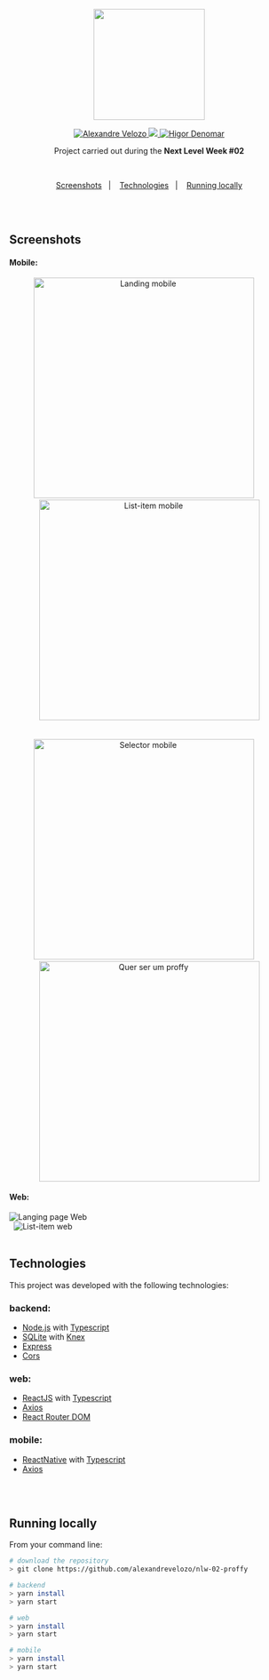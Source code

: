 <div align="center">

  <img src="./.github/purple-logo.svg" width="200px" /> <br />

  <a href="https://www.linkedin.com/in/alexandre-velozo-70626019b/">
      <img alt="Alexandre Velozo" src="https://img.shields.io/badge/-alexandrevelozo-8257E5?style=flat&logo=Linkedin&logoColor=white" />
   </a>
  
  <a href="https://twitter.com/Alexand41906340">
    <img src="https://img.shields.io/badge/-%40Alexand41906340-8257E5?style=flat&logo=Twitter&logoColor=white" />
  </a>

  <a href="https://mailto:alexandrevelozo4@gmail.com">
    <img alt="Higor Denomar" src="https://img.shields.io/badge/-alexandrevelozo4%40gmail.com-8257E5?style=flat&logo=Gmail&logoColor=white" />
  </a>
  
  <br/>
  
  <p>Project carried out during the <b>Next Level Week #02</b></p>

</div>

<br>

<p align="center">
  <a href="#screens">Screenshots</a>&nbsp;&nbsp;&nbsp;|&nbsp;&nbsp;&nbsp;
  <a href="#techs">Technologies</a>&nbsp;&nbsp;&nbsp;|&nbsp;&nbsp;&nbsp;
  <a href="#running-locally">Running locally</a>
</p>

<br/>&nbsp;

<h2 id="screens"> Screenshots </h2>

<h4>Mobile:</h4>

<div align="center">
  <img src="https://github.com/alexandrevelozo/nlw-02-proffy/blob/master/.github/landing-mobile.PNG" alt="Landing mobile" width="397" />
  &nbsp;&nbsp;&nbsp;&nbsp;
  <img src="https://github.com/alexandrevelozo/nlw-02-proffy/blob/master/.github/list-item-mobile.PNG" alt="List-item mobile" width="397" />
</div>
<br/>&nbsp;

<div align="center">
  <img src="https://github.com/alexandrevelozo/nlw-02-proffy/blob/master/.github/selector-mobile.PNG" alt="Selector mobile" width="397" />
  &nbsp;&nbsp;&nbsp;&nbsp;
  <img src="https://github.com/alexandrevelozo/nlw-02-proffy/blob/master/.github/proffy-mobile.PNG" alt="Quer ser um proffy" width="397" />
</div>

<h4>Web:</h4>

<img src="https://github.com/alexandrevelozo/nlw-02-proffy/blob/master/.github/landing-page.JPG" alt="Langing page Web" />
<br/>&nbsp;

<img src="https://github.com/alexandrevelozo/nlw-02-proffy/blob/master/.github/list-item.JPG" alt="List-item web" />
<br/>&nbsp;

<h2 id="techs"> Technologies </h2>

This project was developed with the following technologies:

### backend:
- [Node.js](https://nodejs.org/en/docs/) with [Typescript](https://www.typescriptlang.org/)
- [SQLite](https://www.sqlite.org/index.html) with [Knex](http://knexjs.org/)
- [Express](https://expressjs.com/)
- [Cors](https://github.com/expressjs/cors)

### web:
- [ReactJS](https://reactjs.org/) with [Typescript](https://www.typescriptlang.org/)
- [Axios](https://github.com/axios/axios)
- [React Router DOM](https://reactrouter.com/web/guides/quick-start)

### mobile:
- [ReactNative](https://reactnative.dev/) with [Typescript](https://www.typescriptlang.org/)
- [Axios](https://github.com/axios/axios)


<br/>&nbsp;

<h2 id="running-locally"> Running locally </h2>

From your command line:

```sh
# download the repository
> git clone https://github.com/alexandrevelozo/nlw-02-proffy

# backend
> yarn install
> yarn start

# web
> yarn install
> yarn start

# mobile
> yarn install
> yarn start
```
